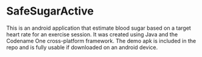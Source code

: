 # SafeSugarActive

This is an android application that estimate blood sugar based on a target heart rate for an exercise session. It was created using Java and the Codename One cross-platform framework. The demo apk is included in the repo and is fully usable if downloaded on an android device.
